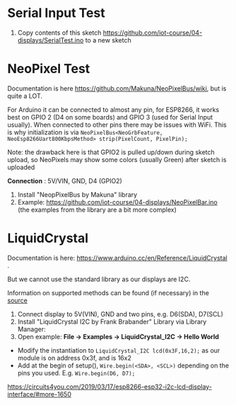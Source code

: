 # Serial Input Test

1. Copy contents of this sketch https://github.com/iot-course/04-displays/SerialTest.ino to a new sketch
# NeoPixel Test
Documentation is here https://github.com/Makuna/NeoPixelBus/wiki, but is quite a LOT.

For Arduino it can be connected to almost any pin, for ESP8266, it works best on GPIO 2 (D4 on some boards) and GPIO 3 (used for Serial Input usually). When connected to other pins there may be issues with WiFi. This is why initialization is via
`NeoPixelBus<NeoGrbFeature, NeoEsp8266Uart800KbpsMethod> strip(PixelCount, PixelPin);`

Note: the drawback here is that GPIO2 is pulled up/down during sketch upload, so NeoPixels may show some colors (usually Green) after sketch is uploaded

**Connection** : 5V/VIN, GND, D4 (GPIO2)
1. Install "NeopPixelBus by Makuna" library
2. Example: https://github.com/iot-course/04-displays/NeoPixelBar.ino (the examples from the library are a bit more complex)


# LiquidCrystal
Documentation is here: https://www.arduino.cc/en/Reference/LiquidCrystal .

But we cannot use the standard library as our displays are I2C.

Information on supported methods can be found (if necessary) in the [source](https://github.com/marcoschwartz/LiquidCrystal_I2C/blob/master/) 
1. Connect display to 5V(VIN), GND and two pins, e.g. D6(SDA), D7(SCL)
1. Install "LiquidCrystal I2C by Frank Brabander" Library via Library Manager: 
2. Open example: **File -> Examples -> LiquidCrystal_I2C -> Hello World**
  * Modify the instantiation to `LiquidCrystal_I2C lcd(0x3F,16,2);` as our module is on address 0x3f, and is 16x2
  * Add at the begin of setup(), `Wire.begin(<SDA>, <SCL>)` depending on the pins you used. E.g. `Wire.begin(D6, D7);`
 
https://circuits4you.com/2019/03/17/esp8266-esp32-i2c-lcd-display-interface/#more-1650